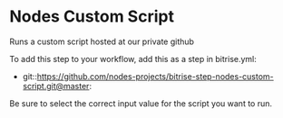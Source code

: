 # Nodes Custom Script

Runs a custom script hosted at our private github


To add this step to your workflow, add this as a step in bitrise.yml: 
- git::https://github.com/nodes-projects/bitrise-step-nodes-custom-script.git@master:

Be sure to select the correct input value for the script you want to run. 